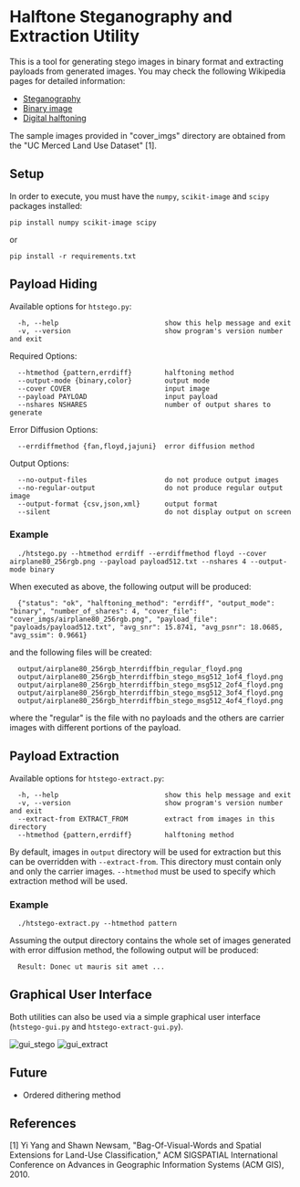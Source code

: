 # Halftone Steganography and Extraction Utility
This is a tool for generating stego images in binary format and extracting payloads from generated images. You may check the following Wikipedia pages for detailed information:

- [Steganography](https://en.wikipedia.org/wiki/Steganography)
- [Binary image](https://en.wikipedia.org/wiki/Binary_image)
- [Digital halftoning](https://en.wikipedia.org/wiki/Halftone#Digital_halftoning)

The sample images provided in "cover_imgs" directory are obtained from the "UC Merced Land Use Dataset" [1].

## Setup
In order to execute, you must have the `numpy`, `scikit-image` and `scipy` packages installed:

    pip install numpy scikit-image scipy

or

    pip install -r requirements.txt

## Payload Hiding
Available options for `htstego.py`:

      -h, --help                          show this help message and exit
      -v, --version                       show program's version number and exit

Required Options:

      --htmethod {pattern,errdiff}        halftoning method
      --output-mode {binary,color}        output mode
      --cover COVER                       input image
      --payload PAYLOAD                   input payload
      --nshares NSHARES                   number of output shares to generate

Error Diffusion Options:

      --errdiffmethod {fan,floyd,jajuni}  error diffusion method

Output Options:

      --no-output-files                   do not produce output images
      --no-regular-output                 do not produce regular output image
      --output-format {csv,json,xml}      output format
      --silent                            do not display output on screen

### Example

      ./htstego.py --htmethod errdiff --errdiffmethod floyd --cover airplane80_256rgb.png --payload payload512.txt --nshares 4 --output-mode binary
    
When executed as above, the following output will be produced:

      {"status": "ok", "halftoning_method": "errdiff", "output_mode": "binary", "number_of_shares": 4, "cover_file": "cover_imgs/airplane80_256rgb.png", "payload_file": "payloads/payload512.txt", "avg_snr": 15.8741, "avg_psnr": 18.0685, "avg_ssim": 0.9661}
      
and the following files will be created:

      output/airplane80_256rgb_hterrdiffbin_regular_floyd.png
      output/airplane80_256rgb_hterrdiffbin_stego_msg512_1of4_floyd.png
      output/airplane80_256rgb_hterrdiffbin_stego_msg512_2of4_floyd.png
      output/airplane80_256rgb_hterrdiffbin_stego_msg512_3of4_floyd.png
      output/airplane80_256rgb_hterrdiffbin_stego_msg512_4of4_floyd.png

where the "regular" is the file with no payloads and the others are carrier images with different portions of the payload.

## Payload Extraction
Available options for `htstego-extract.py`:

      -h, --help                          show this help message and exit
      -v, --version                       show program's version number and exit
      --extract-from EXTRACT_FROM         extract from images in this directory
      --htmethod {pattern,errdiff}        halftoning method

By default, images in `output` directory will be used for extraction but this can be overridden with `--extract-from`. This directory must contain only and only the carrier images. `--htmethod` must be used to specify which extraction method will be used.

### Example

      ./htstego-extract.py --htmethod pattern
      
Assuming the output directory contains the whole set of images generated with error diffusion method, the following output will be produced:

      Result: Donec ut mauris sit amet ...
      
## Graphical User Interface

Both utilities can also be used via a simple graphical user interface (`htstego-gui.py` and `htstego-extract-gui.py`).

![gui_stego](https://github.com/efeciftci/libhtstego/assets/3438150/d9cb1b55-d2b6-49d5-8cdc-cb17721e9000)
![gui_extract](https://github.com/efeciftci/libhtstego/assets/3438150/67932b48-da5b-4680-bf50-96108589b4a5)


## Future

- Ordered dithering method

## References
[1] Yi Yang and Shawn Newsam, "Bag-Of-Visual-Words and Spatial Extensions for Land-Use Classification," ACM SIGSPATIAL International Conference on Advances in Geographic Information Systems (ACM GIS), 2010. 
